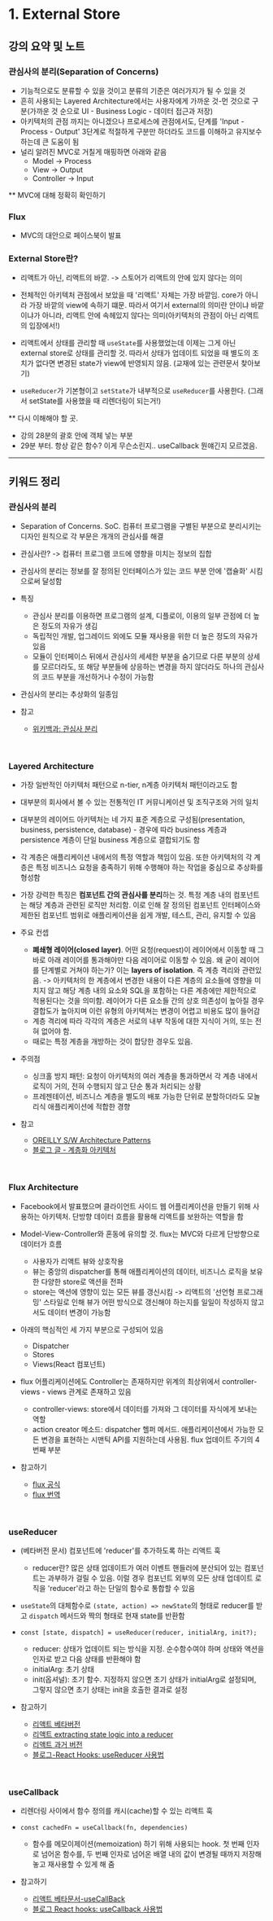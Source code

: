 # 1. External Store

## 강의 요약 및 노트

### 관심사의 분리(Separation of Concerns)

- 기능적으로도 분류할 수 있을 것이고 분류의 기준은 여러가지가 될 수 있을 것
- 흔히 사용되는 Layered Architecture에서는 사용자에게 가까운 것-먼 것으로 구분(가까운 것 순으로 UI - Business Logic - 데이터 접근과 저장)
- 아키텍처의 관점 까지는 아니겠으나 프로세스에 관점에서도, 단계를 'Input - Process - Output' 3단계로 적절하게 구분만 하더라도 코드를 이해하고 유지보수 하는데 큰 도움이 됨
- 널리 알려진 MVC로 거칠게 매핑하면 아래와 같음
    - Model -> Process
    - View -> Output
    - Controller -> Input

** MVC에 대해 정확히 확인하기

### Flux

- MVC의 대안으로 페이스북이 발표

### External Store란?

- 리액트가 아닌, 리액트의 바깥. -> 스토어가 리액트의 안에 있지 않다는 의미
- 전체적인 아키텍처 관점에서 보았을 때 '리액트' 자체는 가장 바깥임. core가 아니라 가장 바깥의 view에 속하기 떄문. 따라서 여기서 external의 의미란 안이냐 바깥이냐가 아니라, 리액트 안에 속헤있지 않다는 의미(아키텍처의 관점이 아닌 리액트의 입장에서!)
- 리액트에서 상태를 관리할 때 `useState`를 사용했었는데 이제는 그게 아닌 external store로 상태를 관리할 것. 따라서 상태가 업데이트 되었을 때 별도의 조치가 없다면 변경된 state가 view에 반영되지 않음. (교재에 있는 관련문서 찾아보기)

- `useReducer`가 기본형이고 `setState`가 내부적으로 `useReducer`를 사용한다. (그래서 setState를 사용했을 때 리렌더링이 되는거!)

** 다시 이해해야 할 곳.

- 강의 28분의 괄호 안에 객체 넣는 부분
- 29분 부터. 항상 같은 함수? 이게 무슨소린지.. useCallback 뭔얘긴지 모르겠음.

---

## 키워드 정리

### 관심사의 분리

- Separation of Concerns. SoC. 컴퓨터 프로그램을 구별된 부분으로 분리시키는 디자인 원칙으로 각 부문은 개개의 관심사를 해결
- 관심사란? -> 컴퓨터 프로그램 코드에 영향을 미치는 정보의 집합
- 관심사의 분리는 정보를 잘 정의된 인터페이스가 있는 코드 부분 안에 '캡슐화' 시킴으로써 달성함
- 특징
    - 관심사 분리를 이용하면 프로그램의 설계, 디플로이, 이용의 일부 관점에 더 높은 정도의 자유가 생김
    - 독립적인 개발, 업그레이드 외에도 모듈 재사용을 위한 더 높은 정도의 자유가 있음
    - 모듈이 인터페이스 뒤에서 관심사의 세세한 부분을 숨기므로 다른 부분의 상세를 모르더라도, 또 해당 부분들에 상응하는 변경을 하지 않더라도 하나의 관심사의 코드 부분을 개선하거나 수정이 가능함
- 관심사의 분리는 추상화의 일종임

- 참고
    - [위키백과: 관심사 분리](https://ko.wikipedia.org/wiki/%EA%B4%80%EC%8B%AC%EC%82%AC_%EB%B6%84%EB%A6%AC)


</br>

### Layered Architecture

- 가장 일반적인 아키텍처 패턴으로 n-tier, n계층 아키텍처 패턴이라고도 함
- 대부분의 회사에서 볼 수 있는 전통적인 IT 커뮤니케이션 및 조직구조와 거의 일치
- 대부분의 레이어드 아키텍처는 네 가지 표준 계층으로 구성됨(presentation, business, persistence, database) - 경우에 따라 business 계층과 persistence 계층이 단일 business 계층으로 결합되기도 함
- 각 계층은 애플리케이션 내에서의 특정 역할과 책임이 있음. 또한 아키텍처의 각 계층은 특정 비즈니스 요청을 충족하기 위해 수행해야 하는 작업을 중심으로 추상화를 형성함
- 가장 강력한 특징은 **컴포넌트 간의 관심사를 분리**하는 것. 특정 계층 내의 컴포넌트는 해당 계층과 관련된 로직만 처리함. 이로 인해 잘 정의된 컴포넌트 인터페이스와 제한된 컴포넌트 범위로 애플리케이션을 쉽게 개발, 테스트, 관리, 유지할 수 있음
- 주요 컨셉
    - **폐쇄형 레이어(closed layer)**. 어떤 요청(request)이 레이어에서 이동할 때 그 바로 아래 레이어를 통과해야만 다음 레이어로 이동할 수 있음. 왜 굳이 레이어를 단계별로 거쳐야 하는가? 이는 **layers of isolation**. 즉 계층 격리와 관련있음. -> 아키텍처의 한 계층에서 변경한 내용이 다른 계층의 요소들에 영향을 미치지 않고 해당 계층 내의 요소와 SQL을 포함하는 다른 계층에만 제한적으로 적용된다는 것을 의미함. 레이어가 다른 요소들 간의 상호 의존성이 높아질 경우 결합도가 높아지며 이런 유형의 아키텍쳐는 변경이 어렵고 비용도 많이 들어감
    - 계층 격리에 따라 각각의 계층은 서로의 내부 작동에 대한 지식이 거의, 또는 전혀 없어야 함. 
    - 때로는 특정 계층을 개방하는 것이 합당한 경우도 있음. 

- 주의점
    - 싱크홀 방지 패턴: 요청이 아키텍처의 여러 계층을 통과하면서 각 계층 내에서 로직이 거의, 전혀 수행되지 않고 단순 통과 처리되는 상황
    - 프레젠테이션, 비즈니스 계층을 별도의 배포 가능한 단위로 분할하더라도 모놀리식 애플리케이션에 적합한 경향

- 참고
    - [OREILLY S/W Architecture Patterns](https://www.oreilly.com/library/view/software-architecture-patterns/9781491971437/ch01.html)
    - [블로그 글 - 계층화 아키텍처](https://hudi.blog/layered-architecture/)

</br>

### Flux Architecture

- Facebook에서 발표했으며 클라이언트 사이드 웹 어플리케이션을 만들기 위해 사용하는 아키텍처. 단방향 데이터 흐름을 활용해 리액트를 보완하는 역할을 함
- Model-View-Controller와 혼동에 유의할 것. flux는 MVC와 다르게 단방향으로 데이터가 흐름
    - 사용자가 리액트 뷰와 상호작용
    - 뷰는 중앙의 dispatcher를 통해 애플리케이션의 데이터, 비즈니스 로직을 보유한 다양한 store로 액션을 전파
    - store는 액션에 영향이 있는 모든 뷰를 갱신시킴 -> 리액트의 '선언형 프로그래밍' 스타일로 인해 뷰가 어떤 방식으로 갱신해야 하는지를 일일이 작성하지 않고서도 데이터 변경이 가능함

- 아래의 핵심적인 세 가지 부분으로 구성되어 있음
    - Dispatcher
    - Stores
    - Views(React 컴포넌트)
- flux 어플리케이션에도 Controller는 존재하지만 위계의 최상위에서 controller-views - views 관계로 존재하고 있음
    - controller-views: store에서 데이터를 가져와 그 데이터를 자식에게 보내는 역할
    - action creator 메소드: dispatcher 헬퍼 메서드. 애플리케이션에서 가능한 모든 변경을 표현하는 시맨틱 API를 지원하는데 사용됨. flux 업데이트 주기의 4번째 부분

- 참고하기
    - [flux 공식](https://facebook.github.io/flux/docs/in-depth-overview/)
    - [flux 번역](https://haruair.github.io/flux/docs/overview.html#content)

</br>

### useReducer

- (베타버전 문서) 컴포넌트에 'reducer'를 추가하도록 하는 리액트 훅
    - reducer란? 많은 상태 업데이트가 여러 이벤트 핸들러에 분산되어 있는 컴포넌트는 과부하가 걸릴 수 있음. 이럴 경우 컴포넌트 외부의 모든 상태 업데이트 로직을 'reducer'라고 하는 단일의 함수로 통합할 수 있음
- `useState`의 대체함수로 `(state, action) => newState`의 형태로 reducer를 받고 `dispatch` 메서드와 짝의 형태로 현재 state를 반환함
- `const [state, dispatch] = useReducer(reducer, initialArg, init?);`
    - reducer: 상태가 업데이트 되는 방식을 지정. 순수함수여야 하며 상태와 액션을 인자로 받고 다음 상태를 반환해야 함
    - initialArg: 초기 상태
    - init(옵셔널): 초기 함수. 지정하지 않으면 초기 상태가 initialArg로 설정되며, 그렇지 않으면 초기 상태는 init을 호출한 결과로 설정

- 참고하기
    - [리액트 베타버전](https://beta.reactjs.org/reference/react/useReducer)
    - [리액트 extracting state logic into a reducer](https://beta.reactjs.org/learn/extracting-state-logic-into-a-reducer)
    - [리액트 과거 버전](https://ko.reactjs.org/docs/hooks-reference.html#usereducer)
    - [블로그-React Hooks: useReducer 사용법](https://www.daleseo.com/react-hooks-use-reducer/)

</br>

### useCallback

- 리렌더링 사이에서 함수 정의를 캐시(cache)할 수 있는 리액트 훅
- `const cachedFn = useCallback(fn, dependencies)`
    - 함수를 메모이제이션(memoization) 하기 위해 사용되는 hook. 첫 번째 인자로 넘어온 함수를, 두 번째 인자로 넘어온 배열 내의 값이 변경될 때까지 저장해놓고 재사용할 수 있게 해 줌

- 참고하기
     - [리액트 베타문서-useCallBack](https://beta.reactjs.org/reference/react/useCallback)
     - [블로그 React hooks: useCallback 사용법](https://www.daleseo.com/react-hooks-use-callback/)
